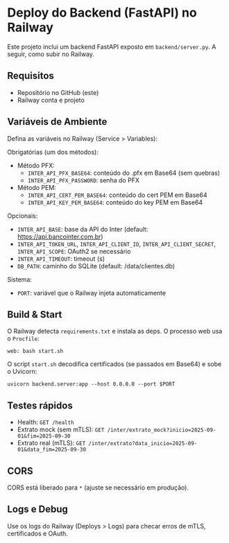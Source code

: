 # Deploy do Backend (FastAPI) no Railway

Este projeto inclui um backend FastAPI exposto em `backend/server.py`. A seguir, como subir no Railway.

## Requisitos
- Repositório no GitHub (este)
- Railway conta e projeto

## Variáveis de Ambiente

Defina as variáveis no Railway (Service > Variables):

Obrigatórias (um dos métodos):
- Método PFX:
  - `INTER_API_PFX_BASE64`: conteúdo do .pfx em Base64 (sem quebras)
  - `INTER_API_PFX_PASSWORD`: senha do PFX
- Método PEM:
  - `INTER_API_CERT_PEM_BASE64`: conteúdo do cert PEM em Base64
  - `INTER_API_KEY_PEM_BASE64`: conteúdo do key PEM em Base64

Opcionais:
- `INTER_API_BASE`: base da API do Inter (default: https://api.bancointer.com.br)
- `INTER_API_TOKEN_URL`, `INTER_API_CLIENT_ID`, `INTER_API_CLIENT_SECRET`, `INTER_API_SCOPE`: OAuth2 se necessário
- `INTER_API_TIMEOUT`: timeout (s)
- `DB_PATH`: caminho do SQLite (default: /data/clientes.db)

Sistema:
- `PORT`: variável que o Railway injeta automaticamente

## Build & Start

O Railway detecta `requirements.txt` e instala as deps. O processo web usa o `Procfile`:

```
web: bash start.sh
```

O script `start.sh` decodifica certificados (se passados em Base64) e sobe o Uvicorn:

```
uvicorn backend.server:app --host 0.0.0.0 --port $PORT
```

## Testes rápidos
- Health: `GET /health`
- Extrato mock (sem mTLS): `GET /inter/extrato_mock?inicio=2025-09-01&fim=2025-09-30`
- Extrato real (mTLS): `GET /inter/extrato?data_inicio=2025-09-01&data_fim=2025-09-30`

## CORS
CORS está liberado para `*` (ajuste se necessário em produção).

## Logs e Debug
Use os logs do Railway (Deploys > Logs) para checar erros de mTLS, certificados e OAuth.
